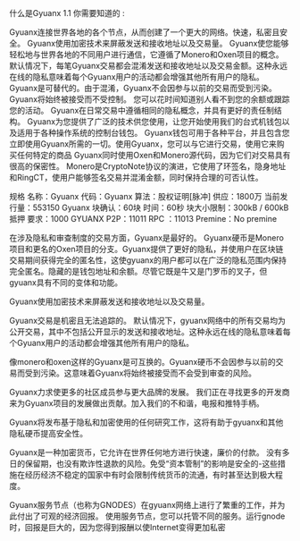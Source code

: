 什么是Gyuanx
1.1 你需要知道的 :

Gyuanx连接世界各地的各个节点，从而创建了一个更大的网络。快速，私密且安全。 Gyuanx使用加密技术来屏蔽发送和接收地址以及交易量。
Gyuanx使您能够轻松地与世界各地的不同用户进行通信，它遵循了Monero和Oxen项目的概念。
默认情况下，每笔Gyuanx交易都会混淆发送和接收地址以及交易金额。这种永远在线的隐私意味着每个Gyuanx用户的活动都会增强其他所有用户的隐私。
Gyuanx是可替代的。由于混淆，Gyuanx不会因参与以前的交易而受到污染。 Gyuanx将始终被接受而不受控制。
您可以花时间知道别人看不到您的余额或跟踪您的活动。 Gyuanx在日常交易中遵循相同的隐私概念，并具有更好的责任制结构。 Gyuanx为您提供了广泛的技术供您使用，让您开始使用我们的台式机钱包以及适用于各种操作系统的控制台钱包。
Gyuanx钱包可用于各种平台，并且包含您立即使用Gyuanx所需的一切。使用Gyuanx，您可以与它进行交易，使用它来购买任何特定的商品
Gyuanx同时使用Oxen和Monero源代码，因为它们对交易具有很高的保密性。 Monero是CryptoNote协议的演进，它使用了环签名，隐身地址和RingCT，使用户能够签名交易并混淆金额，同时保持合理的可否认性。

规格
名称：Gyuanx
代码：Gyuanx
算法：股权证明[脉冲]
供应：1800万
当前发行量：553150 Gyuanx
块确认：60块
时间：60秒
块大小限制：300kB / 600kB抵押
要求：1000 GYUANX
P2P：11011
RPC ：11013
Premine：No premine

在涉及隐私和审查制度的交易方面，Gyuanx是最好的。
Gyuanx硬币是Monero项目和更名的Oxen项目的分支。Gyuanx提供了更好的隐私，并使用户在区块链交易期间获得完全的匿名性，这使gyuanx的用户都可以在广泛的隐私范围内保持完全匿名。隐藏的是钱包地址和余额。尽管它既是牛又是门罗币的叉子，但gyuanx具有不同的变体和功能。

Gyuanx使用加密技术来屏蔽发送和接收地址以及交易量。

Gyuanx交易是机密且无法追踪的。
默认情况下，gyuanx网络中的所有交易均为公开交易，其中不包括公开显示的发送和接收地址。这种永远在线的隐私意味着每个Gyuanx用户的活动都会增强其他所有用户的隐私。

像monero和oxen这样的Gyuanx是可互换的。Gyuanx硬币不会因参与以前的交易而受到污染。这意味着Gyuanx将始终被接受而不会受到审查的风险。


Gyuanx力求使更多的社区成员参与更大品牌的发展。
我们正在寻找更多的开发商来为Gyuanx项目的发展做出贡献。加入我们的不和谐，电报和推特手柄。

Gyuanx将发布基于隐私和加密使用的任何研究工作，这将有助于gyuanx和其他隐私硬币提高安全性。

Gyuanx是一种加密货币，它允许在世界任何地方进行快速，廉价的付款。
没有多日的保留期，也没有欺诈性退款的风险。免受“资本管制”的影响是安全的-这些措施在经历经济不稳定的国家中有时会限制传统货币的流通，有时甚至达到极大程度。

Gyuanx服务节点（也称为GNODES）在gyuanx网络上进行了繁重的工作，并为此付出了可观的经济回报。
使用服务节点，您可以托管不同的服务。运行gnode时，回报是巨大的，因为您得到报酬以使Internet变得更加私密
